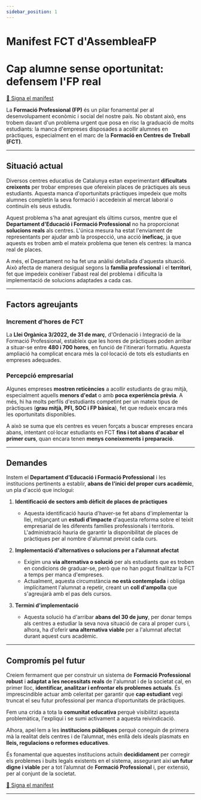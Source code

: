 ```yaml
---
sidebar_position: 1
---
```


# Manifest FCT d'AssembleaFP

# Cap alumne sense oportunitat: defensem l'FP real

[📌 Signa el manifest](https://forms.gle/qSU4UQjza6Y1oJqi6)

La **Formació Professional (FP)** és un pilar fonamental per al desenvolupament econòmic i social del nostre país. No obstant això, ens trobem davant d'un problema urgent que posa en risc la graduació de molts estudiants: la manca d'empreses disposades a acollir alumnes en pràctiques, especialment en el marc de la **Formació en Centres de Treball (FCT)**.

---

## Situació actual

Diversos centres educatius de Catalunya estan experimentant **dificultats creixents** per trobar empreses que ofereixin places de pràctiques als seus estudiants. Aquesta manca d'oportunitats pràctiques impedeix que molts alumnes completin la seva formació i accedeixin al mercat laboral o continuïn els seus estudis.

Aquest problema s'ha anat agreujant els últims cursos, mentre que el **Departament d'Educació i Formació Professional** no ha proporcionat **solucions reals** als centres. L'única mesura ha estat l'enviament de representants per ajudar amb la prospecció, una acció **ineficaç**, ja que aquests es troben amb el mateix problema que tenen els centres: la manca real de places.

A més, el Departament no ha fet una anàlisi detallada d'aquesta situació. Això afecta de manera desigual segons la **família professional** i el **territori**, fet que impedeix conèixer l'abast real del problema i dificulta la implementació de solucions adaptades a cada cas.

---

## Factors agreujants

### Increment d'hores de FCT
La **Llei Orgànica 3/2022, de 31 de març**, d'Ordenació i Integració de la Formació Professional, estableix que les hores de pràctiques poden arribar a situar-se entre **480 i 700 hores**, en funció de l'itinerari formatiu. Aquesta ampliació ha complicat encara més la col·locació de tots els estudiants en empreses adequades.

### Percepció empresarial
Algunes empreses **mostren reticències** a acollir estudiants de grau mitjà, especialment aquells **menors d'edat** o amb **poca experiència prèvia**. A més, hi ha molts perfils d'estudiants competint per un mateix tipus de pràctiques (**grau mitjà, PFI, SOC i FP bàsica**), fet que redueix encara més les oportunitats disponibles.

A això se suma que els centres es veuen forçats a buscar empreses encara abans, intentant col·locar estudiants en FCT **fins i tot abans d'acabar el primer curs**, quan encara tenen **menys coneixements i preparació**.

---

## Demandes

Instem el **Departament d'Educació i Formació Professional** i les institucions pertinents a establir, **abans de l'inici del proper curs acadèmic**, un pla d'acció que inclogui:

1. **Identificació de sectors amb dèficit de places de pràctiques**  
   - Aquesta identificació hauria d'haver-se fet abans d'implementar la llei, mitjançant un **estudi d'impacte** d'aquesta reforma sobre el teixit empresarial de les diferents famílies professionals i territoris. L'administració hauria de garantir la disponibilitat de places de pràctiques per al nombre d'alumnat previst cada curs.

2. **Implementació d'alternatives o solucions per a l'alumnat afectat**  
   - Exigim una **via alternativa o solució** per als estudiants que es troben en condicions de graduar-se, però que no han pogut finalitzar la FCT a temps per manca d'empreses.
   - Actualment, aquesta circumstància **no està contemplada** i obliga implícitament l'alumnat a repetir, creant un **coll d'ampolla** que s'agreujarà amb el pas dels cursos.

3. **Termini d'implementació**  
   - Aquesta solució ha d'arribar **abans del 30 de juny**, per donar temps als centres a estudiar la seva nova situació de cara al proper curs i, alhora, ha d'oferir **una alternativa viable** per a l'alumnat afectat durant aquest curs acadèmic.

---

## Compromís pel futur

Creiem fermament que per construir un sistema de **Formació Professional robust** i **adaptat a les necessitats reals** de l'alumnat i de la societat cal, en primer lloc, **identificar, analitzar i enfrontar els problemes actuals**. És imprescindible actuar amb celeritat per garantir que **cap estudiant** vegi truncat el seu futur professional per manca d’oportunitats de pràctiques.

Fem una crida a tota la **comunitat educativa** perquè visibilitzi aquesta problemàtica, l'expliqui i se sumi activament a aquesta reivindicació.

Alhora, apel·lem a les **institucions públiques** perquè coneguin de primera mà la realitat dels centres i de l’alumnat, més enllà dels ideals plasmats en **lleis, regulacions o reformes educatives**.

És fonamental que aquestes institucions actuïn **decididament** per corregir els problemes i buits legals existents en el sistema, assegurant així **un futur digne i viable** per a tot l’alumnat de **Formació Professional** i, per extensió, per al conjunt de la societat.

[📌 Signa el manifest](https://forms.gle/qSU4UQjza6Y1oJqi6)

---
